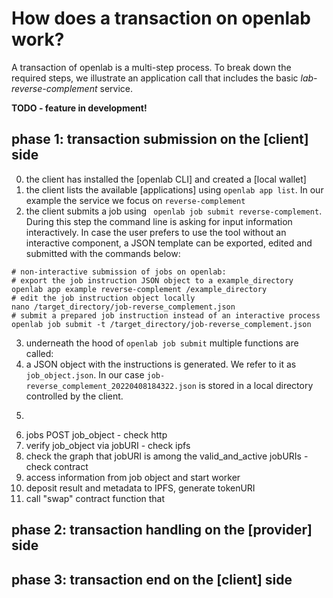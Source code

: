 # How does a transaction on openlab work? 
A transaction of openlab is a multi-step process. To break down the required steps, we illustrate an application call that includes the basic *lab-reverse-complement* service. 

**TODO - feature in development!**

## phase 1: transaction submission on the [client] side
0. the client has installed the [openlab CLI] and created a [local wallet]
1. the client lists the available [applications] using ``` openlab app list ```. In our example the service we focus on ```reverse-complement```
2. the client submits a job using ``` openlab job submit reverse-complement```. During this step the command line is asking for input information interactively. In case the user prefers to use the tool without an interactive component, a JSON template can be exported, edited and submitted with the commands below:
```
# non-interactive submission of jobs on openlab:
# export the job instruction JSON object to a example_directory
openlab app example reverse-complement /example_directory
# edit the job instruction object locally
nano /target_directory/job-reverse_complement.json
# submit a prepared job instruction instead of an interactive process
openlab job submit -t /target_directory/job-reverse_complement.json
```

3. underneath the hood of ```openlab job submit``` multiple functions are called: 
  1. a JSON object with the instructions is generated. We refer to it as ```job_object.json```. In our case ```job-reverse_complement_20220408184322.json``` is stored in a local directory controlled by the client. 
  2. ``` 
  3. jobs POST job_object - check http
5. verify job_object via jobURI - check ipfs
6. check the graph that jobURI is among the  valid_and_active jobURIs - check contract
7. access information from job object and start worker
8. deposit result and metadata to IPFS, generate tokenURI
9. call "swap" contract function that 

## phase 2: transaction handling on the [provider] side

## phase 3: transaction end on the [client] side
